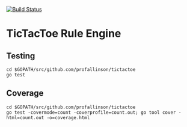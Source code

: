 [![Build Status](https://www.travis-ci.org/profallinson/tictactoe.svg?branch=master)](https://www.travis-ci.org/profallinson/tictactoe)

# TicTacToe Rule Engine

## Testing

	cd $GOPATH/src/github.com/profallinson/tictactoe
	go test

## Coverage

	cd $GOPATH/src/github.com/profallinson/tictactoe
	go test -covermode=count -coverprofile=count.out; go tool cover -html=count.out -o=coverage.html
